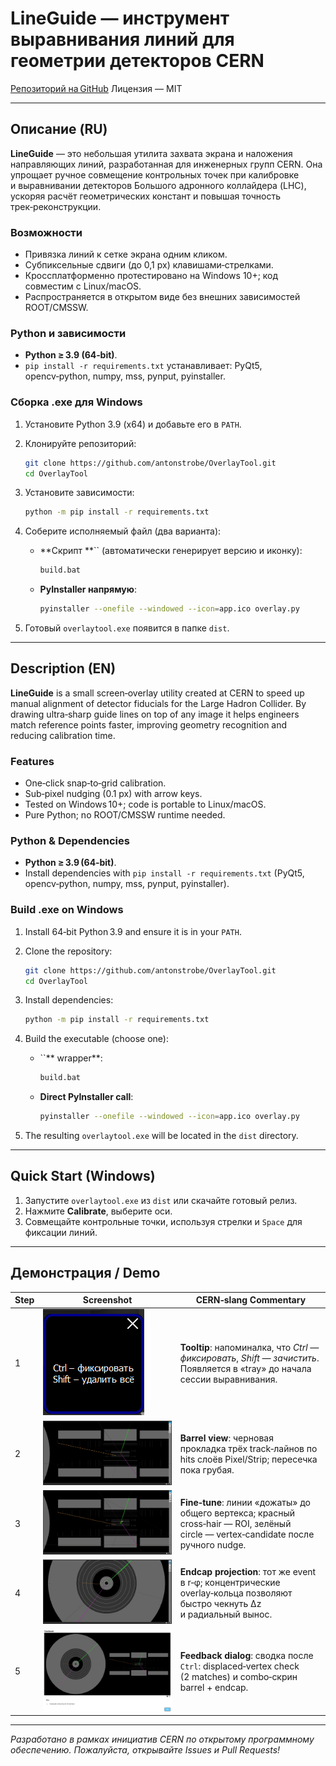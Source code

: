 # LineGuide — инструмент выравнивания линий для геометрии детекторов CERN

[Репозиторий на GitHub](https://github.com/antonstrobe/OverlayTool)
Лицензия — MIT

---

## Описание (RU)

**LineGuide** — это небольшая утилита захвата экрана и наложения направляющих линий, разработанная для инженерных групп CERN. Она упрощает ручное совмещение контрольных точек при калибровке и выравнивании детекторов Большого адронного коллайдера (LHC), ускоряя расчёт геометрических констант и повышая точность трек‑реконструкции.

### Возможности

* Привязка линий к сетке экрана одним кликом.
* Субпиксельные сдвиги (до 0,1 px) клавишами‑стрелками.
* Кроссплатформенно протестировано на Windows 10+; код совместим с Linux/macOS.
* Распространяется в открытом виде без внешних зависимостей ROOT/CMSSW.

### Python и зависимости

* **Python ≥ 3.9 (64‑bit)**.
* `pip install -r requirements.txt` устанавливает: PyQt5, opencv‑python, numpy, mss, pynput, pyinstaller.

### Сборка .exe для Windows

1. Установите Python 3.9 (x64) и добавьте его в `PATH`.
2. Клонируйте репозиторий:

   ```bash
   git clone https://github.com/antonstrobe/OverlayTool.git
   cd OverlayTool
   ```
3. Установите зависимости:

   ```bash
   python -m pip install -r requirements.txt
   ```
4. Соберите исполняемый файл (два варианта):

   * \*\*Скрипт \*\*\`\` (автоматически генерирует версию и иконку):

     ```cmd
     build.bat
     ```
   * **PyInstaller напрямую**:

     ```bash
     pyinstaller --onefile --windowed --icon=app.ico overlay.py
     ```
5. Готовый `overlaytool.exe` появится в папке `dist`.

---

## Description (EN)

**LineGuide** is a small screen‑overlay utility created at CERN to speed up manual alignment of detector fiducials for the Large Hadron Collider. By drawing ultra‑sharp guide lines on top of any image it helps engineers match reference points faster, improving geometry recognition and reducing calibration time.

### Features

* One‑click snap‑to‑grid calibration.
* Sub‑pixel nudging (0.1 px) with arrow keys.
* Tested on Windows 10+; code is portable to Linux/macOS.
* Pure Python; no ROOT/CMSSW runtime needed.

### Python & Dependencies

* **Python ≥ 3.9 (64‑bit)**.
* Install dependencies with `pip install -r requirements.txt` (PyQt5, opencv‑python, numpy, mss, pynput, pyinstaller).

### Build .exe on Windows

1. Install 64‑bit Python 3.9 and ensure it is in your `PATH`.
2. Clone the repository:

   ```bash
   git clone https://github.com/antonstrobe/OverlayTool.git
   cd OverlayTool
   ```
3. Install dependencies:

   ```bash
   python -m pip install -r requirements.txt
   ```
4. Build the executable (choose one):

   * \`\`\*\* wrapper\*\*:

     ```cmd
     build.bat
     ```
   * **Direct PyInstaller call**:

     ```bash
     pyinstaller --onefile --windowed --icon=app.ico overlay.py
     ```
5. The resulting `overlaytool.exe` will be located in the `dist` directory.

---

## Quick Start (Windows)

1. Запустите `overlaytool.exe` из `dist` или скачайте готовый релиз.
2. Нажмите **Calibrate**, выберите оси.
3. Совмещайте контрольные точки, используя стрелки и `Space` для фиксации линий.

---

## Демонстрация / Demo

| Step | Screenshot                                                                   | CERN‑slang Commentary                                                                                                              |
| ---- | ---------------------------------------------------------------------------- | ---------------------------------------------------------------------------------------------------------------------------------- |
| 1    | ![UI hint](docs/images/1.png)             | **Tooltip**: напоминалка, что *Ctrl — фиксировать*, *Shift — зачистить*. Появляется в «tray» до начала сессии выравнивания.        |
| 2    | ![Barrel view — raw](docs/images/2.png)   | **Barrel view**: черновая прокладка трёх track‑лайнов по hits слоёв Pixel/Strip; пересечка пока грубая.                            |
| 3    | ![Barrel view — tuned](docs/images/3.png) | **Fine‑tune**: линии «дожаты» до общего вертекса; красный cross‑hair — ROI, зелёный circle — vertex‑candidate после ручного nudge. |
| 4    | ![Endcap projection](docs/images/4.png)   | **Endcap projection**: тот же event в r‑φ; концентрические overlay‑кольца позволяют быстро чекнуть ∆z и радиальный вынос.          |
| 5    | ![Feedback panel](docs/images/5.png)      | **Feedback dialog**: сводка после `Ctrl`: displaced‑vertex check (2 matches) и combo‑скрин barrel + endcap.                        |



---

*Разработано в рамках инициатив CERN по открытому программному обеспечению. Пожалуйста, открывайте Issues и Pull Requests!*
